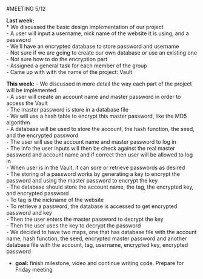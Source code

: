 #MEETING 5/12

**Last week:**   
	* We discussed the basic design implementation of our project  
	- A user will input a username, nick name of the website it is using, and a password  
	- We'll have an encrypted database to store password and username    
	- Not sure if we are going to create our own database or use an existing one  
	- Not sure how to do the encryption part   
	- Assigned a general task for each member of the group  
	- Came up with with the name of the project: Vault  

**This week:** 
	- We discussed in more detail the way each part of the project will be implemented  
	- A user will create an account name and master password in order to access the Vault   
	- The master password is store in a database file    
	- We will use a hash table to encrypt this master password, like the MD5 algorithm  
	- A database will be used to store the account, the hash function, the seed, and the encrypted password  
	- The user will use the account name and master password to log in   
	- The info the user inputs will then be check against the real master password and account name and if correct then user will be   allowed to log in    
	- When user is in the Vault, it can sore or retrieve passwords as desired  
	- The storing of a password works by generating a key to encrypt the password and using the master password to encrypt the key   
	- The database should store the account name, the tag, the encrypted key, and encrypted password  
	- To tag is the nickname of the website   
	- To retrieve a password, the database is accessed to get encrypted password and key  
	- Then the user enters the master password to decrypt the key   
	- Then the user uses the key to decrypt the password  
	- We decided to have two maps, one that has database file with the account name, hash function, the seed, encrypted master password and another database file with the account, tag, username, encrypted key, encrypted password  
	
  - **goal:** finish milestone, video and continue writing code. Prepare for Friday meeting 
